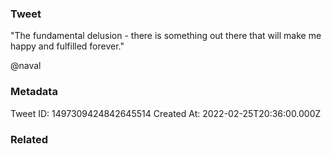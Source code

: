 ### Tweet
"The fundamental delusion - there is something out there that will make me happy and fulfilled forever." 

@naval

### Metadata
Tweet ID: 1497309424842645514
Created At: 2022-02-25T20:36:00.000Z

### Related

